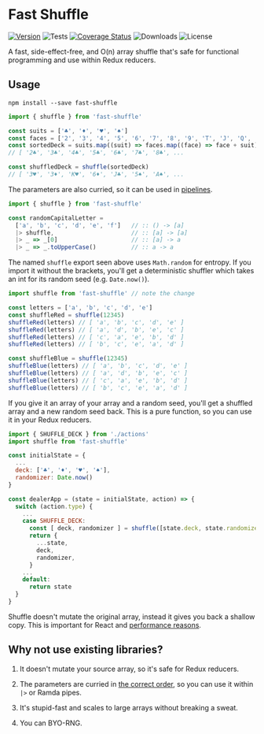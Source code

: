 # Fast Shuffle

[![Version](https://badge.fury.io/js/fast-shuffle.svg)](https://www.npmjs.com/package/fast-shuffle)
![Tests](https://github.com/philihp/fast-shuffle/workflows/tests/badge.svg)
[![Coverage Status](https://coveralls.io/repos/github/philihp/fast-shuffle/badge.svg?branch=main)](https://coveralls.io/github/philihp/fast-shuffle?branch=main)
![Downloads](https://img.shields.io/npm/dt/fast-shuffle)
![License](https://img.shields.io/npm/l/fast-shuffle)

A fast, side-effect-free, and O(n) array shuffle that's safe for functional programming and use within Redux reducers.

## Usage

```
npm install --save fast-shuffle
```

```js
import { shuffle } from 'fast-shuffle'

const suits = ['♣', '♦', '♥', '♠']
const faces = ['2', '3', '4', '5', '6', '7', '8', '9', 'T', 'J', 'Q', 'K', 'A']
const sortedDeck = suits.map((suit) => faces.map((face) => face + suit)).flat()
// [ '2♣', '3♣', '4♣', '5♣', '6♣', '7♣', '8♣', ...

const shuffledDeck = shuffle(sortedDeck)
// [ '3♥', '3♦', 'K♥', '6♦', 'J♣', '5♠', 'A♠', ...
```

The parameters are also curried, so it can be used in [pipelines](https://github.com/tc39/proposal-pipeline-operator).

```js
import { shuffle } from 'fast-shuffle'

const randomCapitalLetter =
  ['a', 'b', 'c', 'd', 'e', 'f']   // :: () -> [a]
  |> shuffle,                      // :: [a] -> [a]
  |> _ => _[0]                     // :: [a] -> a
  |> _ => _.toUpperCase()          // :: a -> a
```

The named `shuffle` export seen above uses `Math.random` for entropy. If you import it without the brackets, you'll get a deterministic shuffler which takes an int for its random seed (e.g. `Date.now()`).

```js
import shuffle from 'fast-shuffle' // note the change

const letters = ['a', 'b', 'c', 'd', 'e']
const shuffleRed = shuffle(12345)
shuffleRed(letters) // [ 'a', 'b', 'c', 'd', 'e' ]
shuffleRed(letters) // [ 'a', 'd', 'b', 'e', 'c' ]
shuffleRed(letters) // [ 'c', 'a', 'e', 'b', 'd' ]
shuffleRed(letters) // [ 'b', 'c', 'e', 'a', 'd' ]

const shuffleBlue = shuffle(12345)
shuffleBlue(letters) // [ 'a', 'b', 'c', 'd', 'e' ]
shuffleBlue(letters) // [ 'a', 'd', 'b', 'e', 'c' ]
shuffleBlue(letters) // [ 'c', 'a', 'e', 'b', 'd' ]
shuffleBlue(letters) // [ 'b', 'c', 'e', 'a', 'd' ]
```

If you give it an array of your array and a random seed, you'll get a shuffled array and a new random seed back. This is a pure function, so you can use it in your Redux reducers.

```js
import { SHUFFLE_DECK } from './actions'
import shuffle from 'fast-shuffle'

const initialState = {
  ...
  deck: ['♣', '♦', '♥', '♠'],
  randomizer: Date.now()
}

const dealerApp = (state = initialState, action) => {
  switch (action.type) {
    ...
    case SHUFFLE_DECK:
      const [ deck, randomizer ] = shuffle([state.deck, state.randomizer])
      return {
        ...state,
        deck,
        randomizer,
      }
    ...
    default:
      return state
  }
}
```

Shuffle doesn't mutate the original array, instead it gives you back a shallow copy. This is important for React and [performance reasons](https://redux.js.org/faq/performance).

## Why not use existing libraries?

1. It doesn't mutate your source array, so it's safe for Redux reducers.

2. The parameters are curried in [the correct order](https://www.youtube.com/watch?v=m3svKOdZijA), so you can use it within `|>` or Ramda pipes.

3. It's stupid-fast and scales to large arrays without breaking a sweat.

4. You can BYO-RNG.
